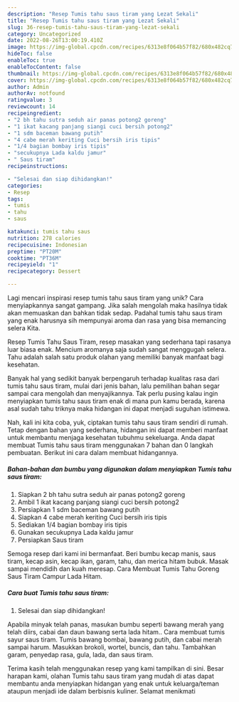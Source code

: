 ```yaml
---
description: "Resep Tumis tahu saus tiram yang Lezat Sekali"
title: "Resep Tumis tahu saus tiram yang Lezat Sekali"
slug: 36-resep-tumis-tahu-saus-tiram-yang-lezat-sekali
category: Uncategorized
date: 2022-08-26T13:00:19.410Z
image: https://img-global.cpcdn.com/recipes/6313e8f064b57f82/680x482cq70/tumis-tahu-saus-tiram-foto-resep-utama.jpg
hideToc: false
enableToc: true
enableTocContent: false
thumbnail: https://img-global.cpcdn.com/recipes/6313e8f064b57f82/680x482cq70/tumis-tahu-saus-tiram-foto-resep-utama.jpg
cover: https://img-global.cpcdn.com/recipes/6313e8f064b57f82/680x482cq70/tumis-tahu-saus-tiram-foto-resep-utama.jpg
author: Admin
authorAv: notfound
ratingvalue: 3
reviewcount: 14
recipeingredient:
- "2 bh tahu sutra seduh air panas potong2 goreng"
- "1 ikat kacang panjang siangi cuci bersih potong2"
- "1 sdm baceman bawang putih"
- "4 cabe merah keriting Cuci bersih iris tipis"
- "1/4 bagian bombay iris tipis"
- "secukupnya Lada kaldu jamur"
- " Saus tiram"
recipeinstructions:

- "Selesai dan siap dihidangkan!"
categories:
- Resep
tags:
- tumis
- tahu
- saus

katakunci: tumis tahu saus 
nutrition: 278 calories
recipecuisine: Indonesian
preptime: "PT20M"
cooktime: "PT36M"
recipeyield: "1"
recipecategory: Dessert

---
```





Lagi mencari inspirasi resep tumis tahu saus tiram yang unik? Cara menyiapkannya sangat gampang. Jika salah mengolah maka hasilnya tidak akan memuaskan dan bahkan tidak sedap. Padahal tumis tahu saus tiram yang enak harusnya sih mempunyai aroma dan rasa yang bisa memancing selera Kita.





Resep Tumis Tahu Saus Tiram, resep masakan yang sederhana tapi rasanya luar biasa enak. Mencium aromanya saja sudah sangat menggugah selera. Tahu adalah salah satu produk olahan yang memiliki banyak manfaat bagi kesehatan.

Banyak hal yang sedikit banyak berpengaruh terhadap kualitas rasa dari tumis tahu saus tiram, mulai dari jenis bahan, lalu pemilihan bahan segar sampai cara mengolah dan menyajikannya. Tak perlu pusing kalau ingin menyiapkan tumis tahu saus tiram enak di mana pun kamu berada, karena asal sudah tahu triknya maka hidangan ini dapat menjadi suguhan istimewa.






Nah, kali ini kita coba, yuk, ciptakan tumis tahu saus tiram sendiri di rumah. Tetap dengan bahan yang sederhana, hidangan ini dapat memberi manfaat untuk membantu menjaga kesehatan tubuhmu sekeluarga. Anda dapat membuat Tumis tahu saus tiram menggunakan 7 bahan dan 0 langkah pembuatan. Berikut ini cara dalam membuat hidangannya.

<!--inarticleads1-->

##### Bahan-bahan dan bumbu yang digunakan dalam menyiapkan Tumis tahu saus tiram:

1. Siapkan 2 bh tahu sutra seduh air panas potong2 goreng
1. Ambil 1 ikat kacang panjang siangi cuci bersih potong2
1. Persiapkan 1 sdm baceman bawang putih
1. Siapkan 4 cabe merah keriting Cuci bersih iris tipis
1. Sediakan 1/4 bagian bombay iris tipis
1. Gunakan secukupnya Lada kaldu jamur
1. Persiapkan  Saus tiram


Semoga resep dari kami ini bermanfaat. Beri bumbu kecap manis, saus tiram, kecap asin, kecap ikan, garam, tahu, dan merica hitam bubuk. Masak sampai mendidih dan kuah meresap. Cara Membuat Tumis Tahu Goreng Saus Tiram Campur Lada Hitam. 

<!--inarticleads2-->

##### Cara buat Tumis tahu saus tiram:


1. Selesai dan siap dihidangkan!

Apabila minyak telah panas, masukan bumbu seperti bawang merah yang telah diirs, cabai dan daun bawang serta lada hitam.. Cara membuat tumis sayur saus tiram. Tumis bawang bombai, bawang putih, dan cabai merah sampai harum. Masukkan brokoli, wortel, buncis, dan tahu. Tambahkan garam, penyedap rasa, gula, lada, dan saus tiram. 

Terima kasih telah menggunakan resep yang kami tampilkan di sini. Besar harapan kami, olahan Tumis tahu saus tiram yang mudah di atas dapat membantu anda menyiapkan hidangan yang enak untuk keluarga/teman ataupun menjadi ide dalam berbisnis kuliner. Selamat menikmati

